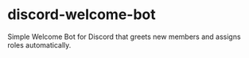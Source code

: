 # discord-welcome-bot
Simple Welcome Bot for Discord that greets new members and assigns roles automatically.
